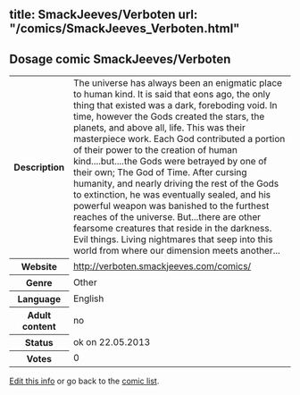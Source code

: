 title: SmackJeeves/Verboten
url: "/comics/SmackJeeves_Verboten.html"
---
Dosage comic SmackJeeves/Verboten
-----------------------------------------

<p id="msg"></p>
<script type="text/javascript">
if (window.location.search === '?edit_info_mail=sent_ok') {
  var elem = document.getElementById("msg");
  elem.innerHTML = 'Edited information sucessfully sent for review, which is usually done daily. Thanks!';
  elem.className = 'ok';
}
</script>
<table class="comicinfo">
<tr>
<th>Description</th><td>The universe has always been an enigmatic place to human kind. It is said that eons ago, the only thing that existed was a dark, foreboding void. In time, however the Gods created the stars, the planets, and above all, life. This was their masterpiece work. Each God contributed a portion of their power to the creation of human kind....but....the Gods were betrayed by one of their own; The God of Time. After cursing humanity, and nearly driving the rest of the Gods to extinction, he was eventually sealed, and his powerful weapon was banished to the furthest reaches of the universe. But...there are other fearsome creatures that reside in the darkness. Evil things. Living nightmares that seep into this world from where our dimension meets another...</td>
</tr>
<tr>
<th>Website</th><td><a href="http://verboten.smackjeeves.com/comics/">http://verboten.smackjeeves.com/comics/</a></td>
</tr>
<tr>
<th>Genre</th><td>Other</td>
</tr>
<tr>
<th>Language</th><td>English</td>
</tr>
<tr>
<th>Adult content</th><td>no</td>
</tr>
<tr>
<th>Status</th><td>ok on 22.05.2013</td>
</tr>
<tr>
<th>Votes</th><td>0</td>
</tr>
</table>

[Edit this info](SmackJeeves_Verboten_edit.html) or go back to the [comic list](../comic-index.html).
